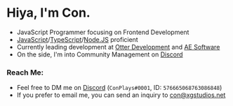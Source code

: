 # Hiya, I'm Con. <img src="https://komarev.com/ghpvc/?username=ConCodesStuff" alt=""/>

- JavaScript Programmer focusing on Frontend Development
- [JavaScript](https://www.javascript.com/)/[TypeScript](https://www.typescriptlang.org)/[Node.JS](https://nodejs.org) proficient
- Currently leading development at [Otter Development](https://github.com/otter-dev) and [AE Software](http://aesoftware.xyz)
- On the side, I'm into Community Management on [Discord](https://discord.com)

### Reach Me: 
- Feel free to DM me on [Discord](https://discord.com) (`ConPlays#0001`, ID: `576665068763086848`)
- If you prefer to email me, you can send an inquiry to con@xgstudios.net
 


 

